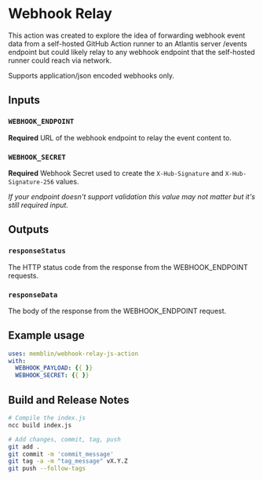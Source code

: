 # Webhook Relay
 
This action was created to explore the idea of forwarding webhook event data from a self-hosted GitHub Action runner to an Atlantis server /events endpoint but could likely relay to any webhook endpoint that the self-hosted runner could reach via network.

Supports application/json encoded webhooks only.

## Inputs
 
### `WEBHOOK_ENDPOINT`

**Required** URL of the webhook endpoint to relay the event content to.

### `WEBHOOK_SECRET`

**Required** Webhook Secret used to create the `X-Hub-Signature` and `X-Hub-Signature-256` values.

*If your endpoint doesn't support validation this value may not matter but it's still required input.*

## Outputs

### `responseStatus`
 
The HTTP status code from the response from the WEBHOOK_ENDPOINT requests.
 
### `responseData`
 
The body of the response from the WEBHOOK_ENDPOINT request.
## Example usage

```yaml
uses: memblin/webhook-relay-js-action
with:
  WEBHOOK_PAYLOAD: {{ }}
  WEBHOOK_SECRET: {{ }}
```

## Build and Release Notes

```bash
# Compile the index.js
ncc build index.js

# Add changes, commit, tag, push
git add .
git commit -m 'commit_message'
git tag -a -m "tag_message" vX.Y.Z
git push --follow-tags
```
